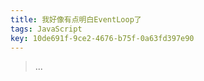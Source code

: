 ```yaml
---
title: 我好像有点明白EventLoop了
tags: JavaScript
key: 10de691f-9ce2-4676-b75f-0a63fd397e90
---
```


> ...

<!--more-->

